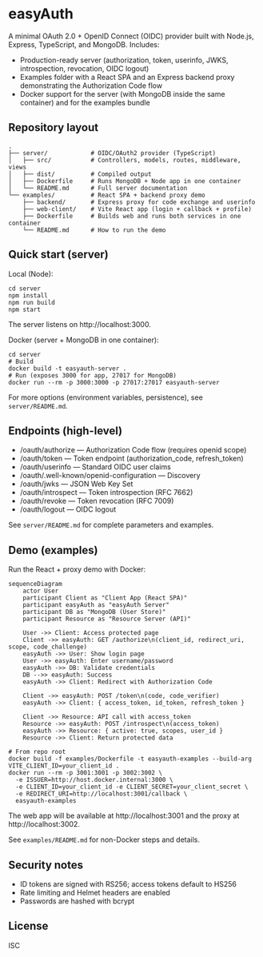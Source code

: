 # easyAuth

A minimal OAuth 2.0 + OpenID Connect (OIDC) provider built with Node.js, Express, TypeScript, and MongoDB. Includes:
- Production-ready server (authorization, token, userinfo, JWKS, introspection, revocation, OIDC logout)
- Examples folder with a React SPA and an Express backend proxy demonstrating the Authorization Code flow
- Docker support for the server (with MongoDB inside the same container) and for the examples bundle

## Repository layout
```
.
├── server/            # OIDC/OAuth2 provider (TypeScript)
│   ├── src/           # Controllers, models, routes, middleware, views
│   ├── dist/          # Compiled output
│   ├── Dockerfile     # Runs MongoDB + Node app in one container
│   └── README.md      # Full server documentation
└── examples/          # React SPA + backend proxy demo
    ├── backend/       # Express proxy for code exchange and userinfo
    ├── web-client/    # Vite React app (login + callback + profile)
    ├── Dockerfile     # Builds web and runs both services in one container
    └── README.md      # How to run the demo
```

## Quick start (server)

Local (Node):
```
cd server
npm install
npm run build
npm start
```
The server listens on http://localhost:3000.

Docker (server + MongoDB in one container):
```
cd server
# Build
docker build -t easyauth-server .
# Run (exposes 3000 for app, 27017 for MongoDB)
docker run --rm -p 3000:3000 -p 27017:27017 easyauth-server
```
For more options (environment variables, persistence), see `server/README.md`.

## Endpoints (high-level)
- /oauth/authorize — Authorization Code flow (requires openid scope)
- /oauth/token — Token endpoint (authorization_code, refresh_token)
- /oauth/userinfo — Standard OIDC user claims
- /oauth/.well-known/openid-configuration — Discovery
- /oauth/jwks — JSON Web Key Set
- /oauth/introspect — Token introspection (RFC 7662)
- /oauth/revoke — Token revocation (RFC 7009)
- /oauth/logout — OIDC logout

See `server/README.md` for complete parameters and examples.

## Demo (examples)
Run the React + proxy demo with Docker:
```mermaid
sequenceDiagram
    actor User
    participant Client as "Client App (React SPA)"
    participant easyAuth as "easyAuth Server"
    participant DB as "MongoDB (User Store)"
    participant Resource as "Resource Server (API)"

    User ->> Client: Access protected page
    Client ->> easyAuth: GET /authorize\n(client_id, redirect_uri, scope, code_challenge)
    easyAuth ->> User: Show login page
    User ->> easyAuth: Enter username/password
    easyAuth ->> DB: Validate credentials
    DB -->> easyAuth: Success
    easyAuth ->> Client: Redirect with Authorization Code

    Client ->> easyAuth: POST /token\n(code, code_verifier)
    easyAuth ->> Client: { access_token, id_token, refresh_token }

    Client ->> Resource: API call with access_token
    Resource ->> easyAuth: POST /introspect\n(access_token)
    easyAuth ->> Resource: { active: true, scopes, user_id }
    Resource ->> Client: Return protected data
```

```
# From repo root
docker build -f examples/Dockerfile -t easyauth-examples --build-arg VITE_CLIENT_ID=your_client_id .
docker run --rm -p 3001:3001 -p 3002:3002 \
  -e ISSUER=http://host.docker.internal:3000 \
  -e CLIENT_ID=your_client_id -e CLIENT_SECRET=your_client_secret \
  -e REDIRECT_URI=http://localhost:3001/callback \
  easyauth-examples
```
The web app will be available at http://localhost:3001 and the proxy at http://localhost:3002.

See `examples/README.md` for non-Docker steps and details.

## Security notes
- ID tokens are signed with RS256; access tokens default to HS256
- Rate limiting and Helmet headers are enabled
- Passwords are hashed with bcrypt

## License
ISC

